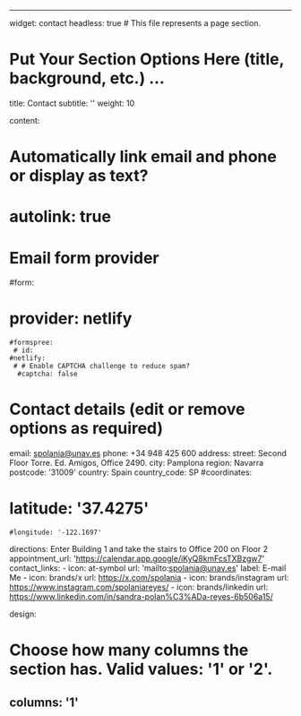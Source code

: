 ---

widget: contact
headless: true  # This file represents a page section.

# Put Your Section Options Here (title, background, etc.) ...
title: Contact
subtitle: ''
weight: 10

content:
  # Automatically link email and phone or display as text?
 # autolink: true

  # Email form provider
  #form:
   # provider: netlify
    #formspree:
     # id:
    #netlify:
     # # Enable CAPTCHA challenge to reduce spam?
      #captcha: false

  # Contact details (edit or remove options as required)
  email: spolania@unav.es
  phone: +34 948 425 600
  address:
    street: Second Floor Torre. Ed. Amigos, Office 2490. 
    city: Pamplona
    region: Navarra
    postcode: '31009'
    country: Spain
    country_code: SP
  #coordinates:
   # latitude: '37.4275'
    #longitude: '-122.1697'
  directions: Enter Building 1 and take the stairs to Office 200 on Floor 2
  appointment_url: 'https://calendar.app.google/iKyQ8kmFcsTXBzgw7'
  contact_links:
    - icon: at-symbol
      url: 'mailto:spolania@unav.es'
      label: E-mail Me
    - icon: brands/x
      url: https://x.com/spolania
    - icon: brands/instagram
      url: https://www.instagram.com/spolaniareyes/
    - icon: brands/linkedin
      url: https://www.linkedin.com/in/sandra-polan%C3%ADa-reyes-6b506a15/

design:
  # Choose how many columns the section has. Valid values: '1' or '2'.
  columns: '1'
---